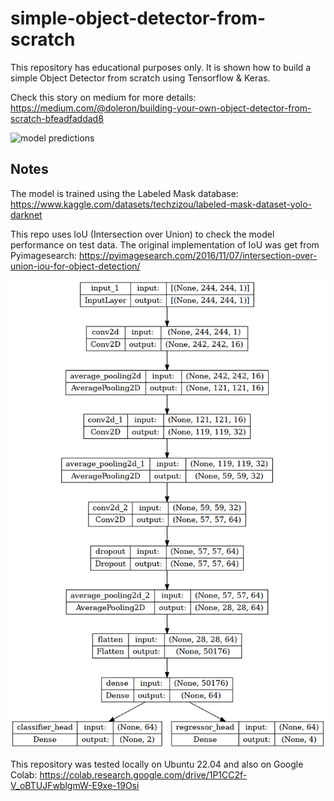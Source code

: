 # simple-object-detector-from-scratch

This repository has educational purposes only. It is shown how to build a simple Object Detector from scratch using Tensorflow &amp; Keras.

Check this story on medium for more details: https://medium.com/@doleron/building-your-own-object-detector-from-scratch-bfeadfaddad8

![model predictions](https://raw.githubusercontent.com/doleron/simple-object-detector-from-scratch/main/test_od.png)

## Notes

The model is trained using the Labeled Mask database: https://www.kaggle.com/datasets/techzizou/labeled-mask-dataset-yolo-darknet

This repo uses IoU (Intersection over Union) to check the model performance on test data. The original implementation of IoU was get from Pyimagesearch: https://pyimagesearch.com/2016/11/07/intersection-over-union-iou-for-object-detection/

![model diagram](https://raw.githubusercontent.com/doleron/simple-object-detector-from-scratch/main/model.png)

This repository was tested locally on Ubuntu 22.04 and also on Google Colab: https://colab.research.google.com/drive/1P1CC2f-V_oBTUJFwblgmW-E9xe-19Osi



